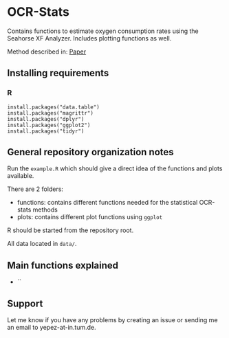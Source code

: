 # OCR-Stats

Contains functions to estimate oxygen consumption rates using the Seahorse XF Analyzer. Includes plotting functions as well.

Method described in: [Paper](https://i12g-gagneurweb.in.tum.de/project/genetic_diagnosis/)


## Installing requirements
### R

```{r}
install.packages("data.table")
install.packages("magrittr")
install.packages("dplyr")
install.packages("ggplot2")
install.packages("tidyr")
```

## General repository organization notes

Run the `example.R` which should give a direct idea of the functions and plots available.

There are 2 folders:

- functions: contains different functions needed for the statistical OCR-stats methods
- plots: contains different plot functions using `ggplot`

R should be started from the repository root.

All data located in `data/`.

## Main functions explained

- ``


## Support

Let me know if you have any problems by creating an issue or sending me an email to yepez-at-in.tum.de.
